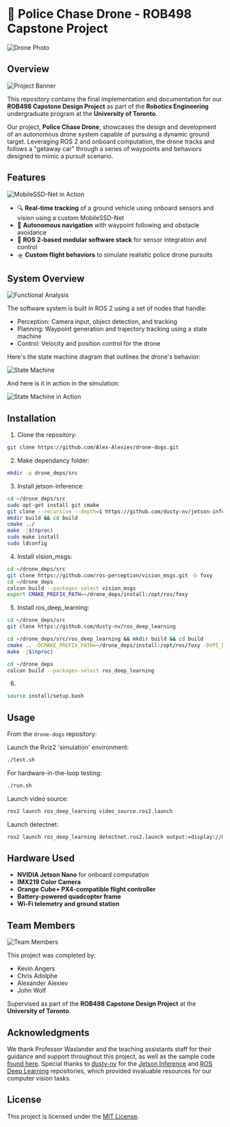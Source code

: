 # 🚁 Police Chase Drone - ROB498 Capstone Project

![Drone Photo](readme_images/drone_photo.jpg)

## Overview

![Project Banner](readme_images/drone_in_action.gif)

This repository contains the final implementation and documentation for our **ROB498 Capstone Design Project** as part of the **Robotics Engineering** undergraduate program at the **University of Toronto**.

Our project, **Police Chase Drone**, showcases the design and development of an autonomous drone system capable of pursuing a dynamic ground target. Leveraging ROS 2 and onboard computation, the drone tracks and follows a "getaway car" through a series of waypoints and behaviors designed to mimic a pursuit scenario.

## Features

![MobileSSD-Net in Action](readme_images/detectnet.gif)

- 🔍 **Real-time tracking** of a ground vehicle using onboard sensors and vision using a custom MobileSSD-Net
- 🧠 **Autonomous navigation** with waypoint following and obstacle avoidance
- 📡 **ROS 2-based modular software stack** for sensor integration and control
- 🛸 **Custom flight behaviors** to simulate realistic police drone pursuits

## System Overview

![Functional Analysis](readme_images/functional_analysis.jpg)

The software system is built in ROS 2 using a set of nodes that handle:

- Perception: Camera input, object detection, and tracking
- Planning: Waypoint generation and trajectory tracking using a state machine
- Control: Velocity and position control for the drone

Here's the state machine diagram that outlines the drone's behavior:

![State Machine](readme_images/state_machine.jpg)

And here is it in action in the simulation:

![State Machine in Action](readme_images/sim.gif)


## Installation

1. Clone the repository:
```bash
git clone https://github.com/Alex-Alexiev/drone-dogs.git
```

2. Make dependancy folder:
```bash
mkdir -p drone_deps/src
```

3. Install jetson-inference:
```bash
cd ~/drone_deps/src
sudo apt-get install git cmake
git clone --recursive --depth=1 https://github.com/dusty-nv/jetson-inference && cd jetson-inference
mkdir build && cd build
cmake ../
make -j$(nproc)
sudo make install
sudo ldconfig
```

4. Install vision_msgs:
```bash
cd ~/drone_deps/src
git clone https://github.com/ros-perception/vision_msgs.git -b foxy
cd ~/drone_deps
colcon build --packages-select vision_msgs
export CMAKE_PREFIX_PATH=~/drone_deps/install:/opt/ros/foxy
```

5. Install ros_deep_learning: 
```bash
cd ~/drone_deps/src
git clone https://github.com/dusty-nv/ros_deep_learning

cd ~/drone_deps/src/ros_deep_learning && mkdir build && cd build
cmake .. -DCMAKE_PREFIX_PATH=~/drone_deps/install:/opt/ros/foxy -DVPI_DIR=/usr/share/vpi1/cmake
make -j$(nproc)

cd ~/drone_deps
colcon build --packages-select ros_deep_learning
```

6. 
```bash
source install/setup.bash
```

## Usage
From the `drone-dogs` repository:

Launch the Rviz2 'simulation' environment:
```bash
./test.sh
```

For hardware-in-the-loop testing:
```bash
./run.sh
```

Launch video source:
```bash
ros2 launch ros_deep_learning video_source.ros2.launch
```

Launch detectnet:
```bash
ros2 launch ros_deep_learning detectnet.ros2.launch output:=display://0 model_path:=/home/jetson/ros2_ws/src/px4_autonomy_modules/models/ssd-mobilenet-apr7.onnx input_blob:=input_0 output_cvg:=scores output_bbox:=boxes threshold:=0.2 class_labels_path:=/home/jetson/ros2_ws/src/px4_autonomy_modules/models/labels.txt image_height:=180 image_width:=320
```

## Hardware Used

* **NVIDIA Jetson Nano** for onboard computation
* **IMX219 Color Camera**
* **Orange Cube+ PX4-compatible flight controller**
* **Battery-powered quadcopter frame**
* **Wi-Fi telemetry and ground station**

## Team Members

![Team Members](readme_images/team.jpg)

This project was completed by:

* Kevin Angers
* Chris Adolphe
* Alexander Alexiev
* John Wolf

Supervised as part of the **ROB498 Capstone Design Project** at the **University of Toronto**.

## Acknowledgments

We thank Professor Waslander and the teaching assistants staff for their guidance and support throughout this project, as well as the sample code [found here](https://github.com/utiasSTARS/ROB498-flight).
Special thanks to [dusty-nv](https://github.com/dusty-nv) for the [Jetson Inference](https://github.com/dusty-nv/jetson-inference) and [ROS Deep Learning](https://github.com/dusty-nv/ros_deep_learning) repositories, which provided invaluable resources for our computer vision tasks.

## License

This project is licensed under the [MIT License](LICENSE).
